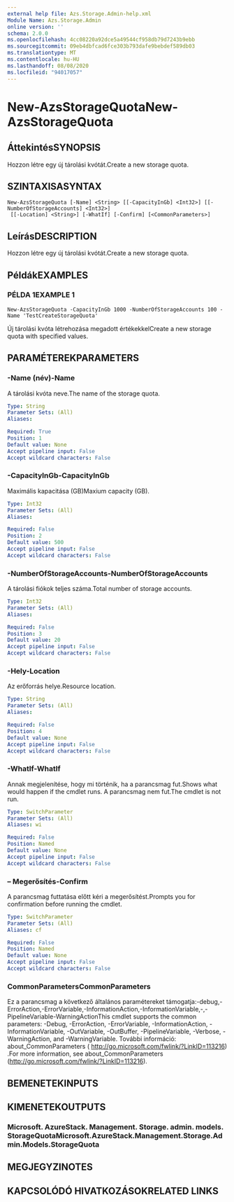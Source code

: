 ```yaml
---
external help file: Azs.Storage.Admin-help.xml
Module Name: Azs.Storage.Admin
online version: ''
schema: 2.0.0
ms.openlocfilehash: 4cc08220a92dce5a49544cf958db79d7243b9ebb
ms.sourcegitcommit: 09eb4dbfcad6fce303b793dafe9bebdef589db03
ms.translationtype: MT
ms.contentlocale: hu-HU
ms.lasthandoff: 08/08/2020
ms.locfileid: "94017057"
---
```

# <span data-ttu-id="66957-101">New-AzsStorageQuota</span><span class="sxs-lookup"><span data-stu-id="66957-101">New-AzsStorageQuota</span></span>

## <span data-ttu-id="66957-102">Áttekintés</span><span class="sxs-lookup"><span data-stu-id="66957-102">SYNOPSIS</span></span>
<span data-ttu-id="66957-103">Hozzon létre egy új tárolási kvótát.</span><span class="sxs-lookup"><span data-stu-id="66957-103">Create a new storage quota.</span></span>

## <span data-ttu-id="66957-104">SZINTAXISA</span><span class="sxs-lookup"><span data-stu-id="66957-104">SYNTAX</span></span>

```
New-AzsStorageQuota [-Name] <String> [[-CapacityInGb] <Int32>] [[-NumberOfStorageAccounts] <Int32>]
 [[-Location] <String>] [-WhatIf] [-Confirm] [<CommonParameters>]
```

## <span data-ttu-id="66957-105">Leírás</span><span class="sxs-lookup"><span data-stu-id="66957-105">DESCRIPTION</span></span>
<span data-ttu-id="66957-106">Hozzon létre egy új tárolási kvótát.</span><span class="sxs-lookup"><span data-stu-id="66957-106">Create a new storage quota.</span></span>

## <span data-ttu-id="66957-107">Példák</span><span class="sxs-lookup"><span data-stu-id="66957-107">EXAMPLES</span></span>

### <span data-ttu-id="66957-108">PÉLDA 1</span><span class="sxs-lookup"><span data-stu-id="66957-108">EXAMPLE 1</span></span>
```
New-AzsStorageQuota -CapacityInGb 1000 -NumberOfStorageAccounts 100 -Name 'TestCreateStorageQuota'
```

<span data-ttu-id="66957-109">Új tárolási kvóta létrehozása megadott értékekkel</span><span class="sxs-lookup"><span data-stu-id="66957-109">Create a new storage quota with specified values.</span></span>

## <span data-ttu-id="66957-110">PARAMÉTEREK</span><span class="sxs-lookup"><span data-stu-id="66957-110">PARAMETERS</span></span>

### <span data-ttu-id="66957-111">-Name (név)</span><span class="sxs-lookup"><span data-stu-id="66957-111">-Name</span></span>
<span data-ttu-id="66957-112">A tárolási kvóta neve.</span><span class="sxs-lookup"><span data-stu-id="66957-112">The name of the storage quota.</span></span>

```yaml
Type: String
Parameter Sets: (All)
Aliases:

Required: True
Position: 1
Default value: None
Accept pipeline input: False
Accept wildcard characters: False
```

### <span data-ttu-id="66957-113">-CapacityInGb</span><span class="sxs-lookup"><span data-stu-id="66957-113">-CapacityInGb</span></span>
<span data-ttu-id="66957-114">Maximális kapacitása (GB)</span><span class="sxs-lookup"><span data-stu-id="66957-114">Maxium capacity (GB).</span></span>

```yaml
Type: Int32
Parameter Sets: (All)
Aliases:

Required: False
Position: 2
Default value: 500
Accept pipeline input: False
Accept wildcard characters: False
```

### <span data-ttu-id="66957-115">-NumberOfStorageAccounts</span><span class="sxs-lookup"><span data-stu-id="66957-115">-NumberOfStorageAccounts</span></span>
<span data-ttu-id="66957-116">A tárolási fiókok teljes száma.</span><span class="sxs-lookup"><span data-stu-id="66957-116">Total number of storage accounts.</span></span>

```yaml
Type: Int32
Parameter Sets: (All)
Aliases:

Required: False
Position: 3
Default value: 20
Accept pipeline input: False
Accept wildcard characters: False
```

### <span data-ttu-id="66957-117">-Hely</span><span class="sxs-lookup"><span data-stu-id="66957-117">-Location</span></span>
<span data-ttu-id="66957-118">Az erőforrás helye.</span><span class="sxs-lookup"><span data-stu-id="66957-118">Resource location.</span></span>

```yaml
Type: String
Parameter Sets: (All)
Aliases:

Required: False
Position: 4
Default value: None
Accept pipeline input: False
Accept wildcard characters: False
```

### <span data-ttu-id="66957-119">-WhatIf</span><span class="sxs-lookup"><span data-stu-id="66957-119">-WhatIf</span></span>
<span data-ttu-id="66957-120">Annak megjelenítése, hogy mi történik, ha a parancsmag fut.</span><span class="sxs-lookup"><span data-stu-id="66957-120">Shows what would happen if the cmdlet runs.</span></span>
<span data-ttu-id="66957-121">A parancsmag nem fut.</span><span class="sxs-lookup"><span data-stu-id="66957-121">The cmdlet is not run.</span></span>

```yaml
Type: SwitchParameter
Parameter Sets: (All)
Aliases: wi

Required: False
Position: Named
Default value: None
Accept pipeline input: False
Accept wildcard characters: False
```

### <span data-ttu-id="66957-122">– Megerősítés</span><span class="sxs-lookup"><span data-stu-id="66957-122">-Confirm</span></span>
<span data-ttu-id="66957-123">A parancsmag futtatása előtt kéri a megerősítést.</span><span class="sxs-lookup"><span data-stu-id="66957-123">Prompts you for confirmation before running the cmdlet.</span></span>

```yaml
Type: SwitchParameter
Parameter Sets: (All)
Aliases: cf

Required: False
Position: Named
Default value: None
Accept pipeline input: False
Accept wildcard characters: False
```

### <span data-ttu-id="66957-124">CommonParameters</span><span class="sxs-lookup"><span data-stu-id="66957-124">CommonParameters</span></span>
<span data-ttu-id="66957-125">Ez a parancsmag a következő általános paramétereket támogatja:-debug,-ErrorAction,-ErrorVariable,-InformationAction,-InformationVariable,-,-PipelineVariable-WarningAction</span><span class="sxs-lookup"><span data-stu-id="66957-125">This cmdlet supports the common parameters: -Debug, -ErrorAction, -ErrorVariable, -InformationAction, -InformationVariable, -OutVariable, -OutBuffer, -PipelineVariable, -Verbose, -WarningAction, and -WarningVariable.</span></span> <span data-ttu-id="66957-126">További információ: about_CommonParameters ( http://go.microsoft.com/fwlink/?LinkID=113216) .</span><span class="sxs-lookup"><span data-stu-id="66957-126">For more information, see about_CommonParameters (http://go.microsoft.com/fwlink/?LinkID=113216).</span></span>

## <span data-ttu-id="66957-127">BEMENETEK</span><span class="sxs-lookup"><span data-stu-id="66957-127">INPUTS</span></span>

## <span data-ttu-id="66957-128">KIMENETEK</span><span class="sxs-lookup"><span data-stu-id="66957-128">OUTPUTS</span></span>

### <span data-ttu-id="66957-129">Microsoft. AzureStack. Management. Storage. admin. models. StorageQuota</span><span class="sxs-lookup"><span data-stu-id="66957-129">Microsoft.AzureStack.Management.Storage.Admin.Models.StorageQuota</span></span>

## <span data-ttu-id="66957-130">MEGJEGYZI</span><span class="sxs-lookup"><span data-stu-id="66957-130">NOTES</span></span>

## <span data-ttu-id="66957-131">KAPCSOLÓDÓ HIVATKOZÁSOK</span><span class="sxs-lookup"><span data-stu-id="66957-131">RELATED LINKS</span></span>

